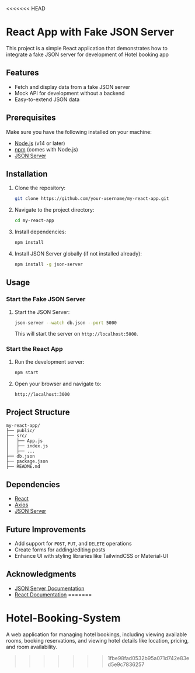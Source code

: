<<<<<<< HEAD
# React App with Fake JSON Server

This project is a simple React application that demonstrates how to integrate a fake JSON server for development of Hotel booking app

## Features

- Fetch and display data from a fake JSON server
- Mock API for development without a backend
- Easy-to-extend JSON data

## Prerequisites

Make sure you have the following installed on your machine:

- [Node.js](https://nodejs.org/) (v14 or later)
- [npm](https://www.npmjs.com/) (comes with Node.js)
- [JSON Server](https://github.com/typicode/json-server)

## Installation

1. Clone the repository:

   ```bash
   git clone https://github.com/your-username/my-react-app.git
   ```

2. Navigate to the project directory:

   ```bash
   cd my-react-app
   ```

3. Install dependencies:

   ```bash
   npm install
   ```

4. Install JSON Server globally (if not installed already):
   ```bash
   npm install -g json-server
   ```

## Usage

### Start the Fake JSON Server

1. Start the JSON Server:
   ```bash
   json-server --watch db.json --port 5000
   ```
   This will start the server on `http://localhost:5000`.

### Start the React App

1. Run the development server:

   ```bash
   npm start
   ```

2. Open your browser and navigate to:
   ```
   http://localhost:3000
   ```

## Project Structure

```
my-react-app/
├── public/
├── src/
│   ├── App.js
│   ├── index.js
│   ├── ...
├── db.json
├── package.json
├── README.md
```

## Dependencies

- [React](https://reactjs.org/)
- [Axios](https://axios-http.com/)
- [JSON Server](https://github.com/typicode/json-server)

## Future Improvements

- Add support for `POST`, `PUT`, and `DELETE` operations
- Create forms for adding/editing posts
- Enhance UI with styling libraries like TailwindCSS or Material-UI

## Acknowledgments

- [JSON Server Documentation](https://github.com/typicode/json-server)
- [React Documentation](https://reactjs.org/)
=======
# Hotel-Booking-System
A web application for managing hotel bookings, including viewing available rooms, booking reservations, and viewing hotel details like location, pricing, and room availability.
>>>>>>> 1fbe98fad0532b95a071d742e83ed5e9c7836257
